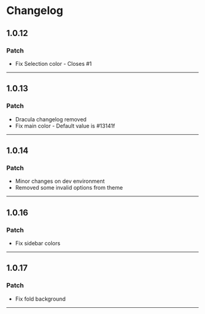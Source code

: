 # Changelog

## 1.0.12

### Patch

- Fix Selection color - Closes #1

---

## 1.0.13

### Patch

- Dracula changelog removed
- Fix main color - Default value is #13141f

---

## 1.0.14

### Patch

- Minor changes on dev environment
- Removed some invalid options from theme

---

## 1.0.16

### Patch

- Fix sidebar colors

---

## 1.0.17

### Patch

- Fix fold background

---

